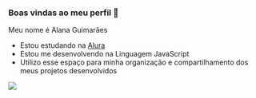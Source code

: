### Boas vindas ao meu perfil 👋

Meu nome é Alana Guimarães 

- Estou estudando na [Alura](https://www.alura.com.br)
- Estou me desenvolvendo na Linguagem JavaScript
- Utilizo esse espaço para minha organização e compartilhamento dos meus projetos desenvolvidos 

![](https://media.tenor.com/Qah-WbLsIPsAAAAM/loveyou-hello.gif)
